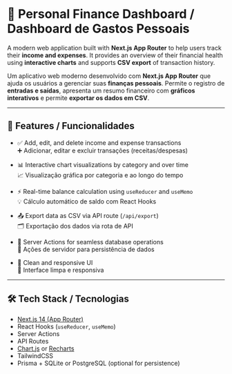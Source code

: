 # 💸 Personal Finance Dashboard / Dashboard de Gastos Pessoais

A modern web application built with **Next.js App Router** to help users track their **income and expenses**. It provides an overview of their financial health using **interactive charts** and supports **CSV export** of transaction history.

Um aplicativo web moderno desenvolvido com **Next.js App Router** que ajuda os usuários a gerenciar suas **finanças pessoais**. Permite o registro de **entradas e saídas**, apresenta um resumo financeiro com **gráficos interativos** e permite **exportar os dados em CSV**.

---

## 🚀 Features / Funcionalidades

- ✅ Add, edit, and delete income and expense transactions  
  ➕ Adicionar, editar e excluir transações (receitas/despesas)

- 📊 Interactive chart visualizations by category and over time  
  📈 Visualização gráfica por categoria e ao longo do tempo

- ⚡ Real-time balance calculation using `useReducer` and `useMemo`  
  💡 Cálculo automático de saldo com React Hooks

- 📤 Export data as CSV via API route (`/api/export`)  
  🗂️ Exportação dos dados via rota de API

- 🧠 Server Actions for seamless database operations  
  💾 Ações de servidor para persistência de dados

- 📱 Clean and responsive UI  
  🎨 Interface limpa e responsiva

---

## 🛠️ Tech Stack / Tecnologias

- [Next.js 14 (App Router)](https://nextjs.org/)
- React Hooks (`useReducer`, `useMemo`)
- Server Actions
- API Routes
- [Chart.js](https://www.chartjs.org/) or [Recharts](https://recharts.org/)
- TailwindCSS
- Prisma + SQLite or PostgreSQL (optional for persistence)
